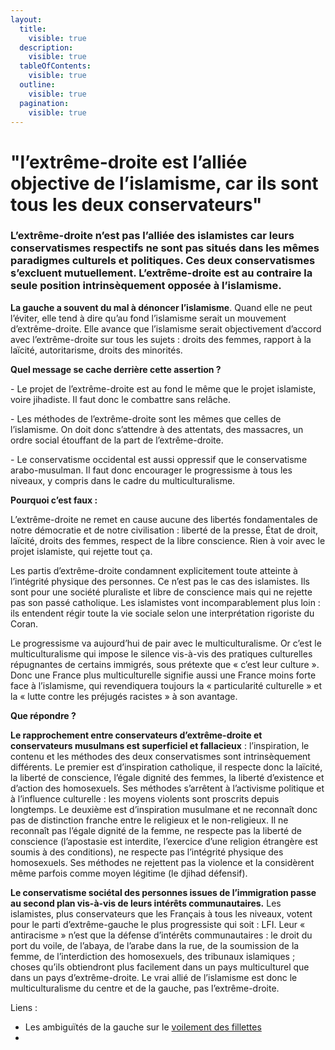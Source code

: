```yaml
---
layout:
  title:
    visible: true
  description:
    visible: true
  tableOfContents:
    visible: true
  outline:
    visible: true
  pagination:
    visible: true
---
```


# "l’extrême-droite est l’alliée objective de l’islamisme, car ils sont tous les deux conservateurs"

### **L’extrême-droite n’est pas l’alliée des islamistes car leurs conservatismes respectifs ne sont pas situés dans les mêmes paradigmes culturels et politiques. Ces deux conservatismes s’excluent mutuellement. L’extrême-droite est au contraire la seule position intrinsèquement opposée à l’islamisme.**

**La gauche a souvent du mal à dénoncer l’islamisme**. Quand elle ne peut l’éviter, elle tend à dire qu’au fond l’islamisme serait un mouvement d’extrême-droite. Elle avance que l’islamisme serait objectivement d’accord avec l’extrême-droite sur tous les sujets : droits des femmes, rapport à la laïcité, autoritarisme, droits des minorités.



**Quel message se cache derrière cette assertion ?**

\-        Le projet de l’extrême-droite est au fond le même que le projet islamiste, voire jihadiste. Il faut donc le combattre sans relâche.

\-        Les méthodes de l’extrême-droite sont les mêmes que celles de l’islamisme. On doit donc s’attendre à des attentats, des massacres, un ordre social étouffant de la part de l’extrême-droite.

\-        Le conservatisme occidental est aussi oppressif que le conservatisme arabo-musulman. Il faut donc encourager le progressisme à tous les niveaux, y compris dans le cadre du multiculturalisme.

**Pourquoi c’est faux :**

L’extrême-droite ne remet en cause aucune des libertés fondamentales de notre démocratie et de notre civilisation : liberté de la presse, État de droit, laïcité, droits des femmes, respect de la libre conscience. Rien à voir avec le projet islamiste, qui rejette tout ça.

Les partis d’extrême-droite condamnent explicitement toute atteinte à l’intégrité physique des personnes. Ce n’est pas le cas des islamistes. Ils sont pour une société pluraliste et libre de conscience mais qui ne rejette pas son passé catholique. Les islamistes vont incomparablement plus loin : ils entendent régir toute la vie sociale selon une interprétation rigoriste du Coran.

Le progressisme va aujourd’hui de pair avec le multiculturalisme. Or c’est le multiculturalisme qui impose le silence vis-à-vis des pratiques culturelles répugnantes de certains immigrés, sous prétexte que « c’est leur culture ». Donc une France plus multiculturelle signifie aussi une France moins forte face à l’islamisme, qui revendiquera toujours la « particularité culturelle » et la « lutte contre les préjugés racistes » à son avantage.

**Que répondre ?**

**Le rapprochement entre conservateurs d’extrême-droite et conservateurs musulmans est superficiel et fallacieux** : l’inspiration, le contenu et les méthodes des deux conservatismes sont intrinsèquement différents. Le premier est d’inspiration catholique, il respecte donc la laïcité, la liberté de conscience, l’égale dignité des femmes, la liberté d’existence et d’action des homosexuels. Ses méthodes s’arrêtent à l’activisme politique et à l’influence culturelle : les moyens violents sont proscrits depuis longtemps. Le deuxième est d’inspiration musulmane et ne reconnaît donc pas de distinction franche entre le religieux et le non-religieux. Il ne reconnaît pas l’égale dignité de la femme, ne respecte pas la liberté de conscience (l’apostasie est interdite, l’exercice d’une religion étrangère est soumis à des conditions), ne respecte pas l’intégrité physique des homosexuels. Ses méthodes ne rejettent pas la violence et la considèrent même parfois comme moyen légitime (le djihad défensif).

**Le conservatisme sociétal des personnes issues de l’immigration passe au second plan vis-à-vis de leurs intérêts communautaires.** Les islamistes, plus conservateurs que les Français à tous les niveaux, votent pour le parti d’extrême-gauche le plus progressiste qui soit : LFI. Leur « antiracisme » n’est que la défense d’intérêts communautaires : le droit du port du voile, de l’abaya, de l’arabe dans la rue, de la soumission de la femme, de l’interdiction des homosexuels, des tribunaux islamiques ; choses qu’ils obtiendront plus facilement dans un pays multiculturel que dans un pays d’extrême-droite. Le vrai allié de l’islamisme est donc le multiculturalisme du centre et de la gauche, pas l’extrême-droite.



Liens :&#x20;

* Les ambiguïtés de la gauche sur le [voilement des fillettes](https://x.com/FredericLefevre/status/1441805281575329805?ref_src=twsrc%5Etfw%7Ctwcamp%5Etweetembed%7Ctwterm%5E1441824727593488389%7Ctwgr%5E56e6347a4ee57c0bf1f73a7781a45d71736085ea%7Ctwcon%5Es4_\&ref_url=https%3A%2F%2Fwww.liberation.fr%2Fchecknews%2Fle-candidat-lfi-david-guiraud-a-t-il-dit-que-le-voilement-des-fillettes-est-parfaitement-legitime-comme-le-pretend-marine-le-pen-20240702_ZIT4H5UTXFDFXAWNBPI3IPOWNI%2F)
*
